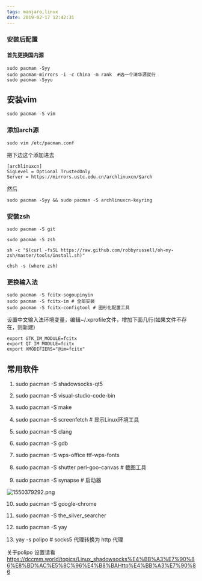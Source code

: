 ```yaml
---
tags: manjaro,linux
date: 2019-02-17 12:42:31
---
```



### 安装后配置

#### 首先更换国内源

```shell
sudo pacman -Syy
sudo pacman-mirrors -i -c China -m rank  #选一个清华源就行
sudo pacman -Syyu
```

## 安装vim
```shell
sudo pacman -S vim
```
### 添加arch源

```shell
sudo vim /etc/pacman.conf
```

把下边这个添加进去
```cogfig
[archlinuxcn]
SigLevel = Optional TrustedOnly
Server = https://mirrors.ustc.edu.cn/archlinuxcn/$arch
```
然后

```shell
sudo pacman -Syy && sudo pacman -S archlinuxcn-keyring
```
### 安装zsh

```shell
sudo pacman -S git

sudo pacman -S zsh

sh -c "$(curl -fsSL https://raw.github.com/robbyrussell/oh-my-zsh/master/tools/install.sh)"

chsh -s (where zsh)
```

### 更换输入法

```shell
sudo pacman -S fcitx-sogoupinyin
sudo pacman -S fcitx-im # 全部安装
sudo pacman -S fcitx-configtool # 图形化配置工具
```

设置中文输入法环境变量，编辑~/.xprofile文件，增加下面几行(如果文件不存在，则新建)

```config
export GTK_IM_MODULE=fcitx
export QT_IM_MODULE=fcitx
export XMODIFIERS="@im=fcitx"
```

## 常用软件

1. sudo pacman -S shadowsocks-qt5

2. sudo pacman -S visual-studio-code-bin

3. sudo pacman -S make

4. sudo pacman -S screenfetch # 显示Linux环境工具

5. sudo pacman -S clang

6.  sudo pacman -S gdb

7. sudo pacman -S wps-office ttf-wps-fonts

8. sudo pacman -S shutter perl-goo-canvas # 截图工具

9. sudo pacman -S synapse # 启动器

![1550379292.png](https://i.loli.net/2019/02/17/5c68e93816d99.png?filename=1550379292.png)

10. sudo pacman -S google-chrome

11. sudo pacman -S the_silver_searcher

12. sudo pacman -S yay

13. yay -s polipo # socks5 代理转换为 http 代理 

关于polipo 设置请看 https://dccmm.world/topics/Linux_shadowsocks%E4%BB%A3%E7%90%86%E8%BD%AC%E5%8C%96%E4%B8%BAHttp%E4%BB%A3%E7%90%86
